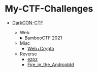 # My-CTF-Challenges

* [DarkCON-CTF]()

    * Web
    	<details>
		<summary>BambooCTF 2021</summary>
		<p>
		- [Capture_the_Meme](DarkCON-ctf/Web/Capture_the_Meme)
		- [DarkCON_Challs](DarkCON-ctf/Web/DarkCON_Challs)
		- [Meme_Stash](DarkCON-ctf/Web/Meme_Stash)
    	- [WTF_PHP](DarkCON-ctf/Web/WTF_PHP)
		</p>
		</details>
    * Misc
    	* [Web+Crypto](DarkCON-ctf/Misc/Web+Crypto)
    * Reverse
    	* [ezpz](DarkCON-ctf/Reverse/ezpz)
    	* [Fire_in_the_Androiddd](DarkCON-ctf/Reverse/Fire_in_the_Androiddd)